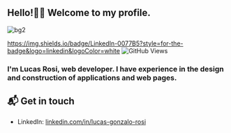 ## Hello!👋🏻 Welcome to my profile.

![bg2](https://user-images.githubusercontent.com/66270940/127021980-be603259-6223-4b57-a62a-07730d03a348.jpg)

https://img.shields.io/badge/LinkedIn-0077B5?style=for-the-badge&logo=linkedin&logoColor=white ![GitHub Views](https://komarev.com/ghpvc/?username=LGRosi&color=2685BF)

### I'm Lucas Rosi, web developer. I have experience in the design and construction of applications and web pages.

## 📬 Get in touch

- LinkedIn: [linkedin.com/in/lucas-gonzalo-rosi](https://www.linkedin.com/in/lucas-gonzalo-rosi/)













<!--
**LGRosi/LGRosi** is a ✨ _special_ ✨ repository because its `README.md` (this file) appears on your GitHub profile.

Here are some ideas to get you started:

- 🔭 I’m currently working on ...
- 🌱 I’m currently learning ...
- 👯 I’m looking to collaborate on ...
- 🤔 I’m looking for help with ...
- 💬 Ask me about ...
- 📫 How to reach me: ...
- 😄 Pronouns: ...
- ⚡ Fun fact: ...
-->
